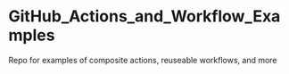 # GitHub_Actions_and_Workflow_Examples
 Repo for examples of composite actions, reuseable workflows, and more
